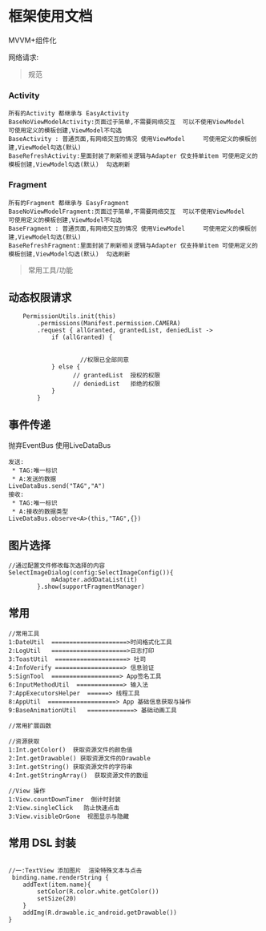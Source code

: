 # 框架使用文档
MVVM+组件化

网络请求:

> 规范


### Activity

    所有的Activity 都继承与 EasyActivity  
    BaseNoViewModelActivity:页面过于简单,不需要网络交互  可以不使用ViewModel   可使用定义的模板创建,ViewModel不勾选
    BaseActivity : 普通页面,有网络交互的情况 使用ViewModel     可使用定义的模板创建,ViewModel勾选(默认)
    BaseRefreshActivity:里面封装了刷新相关逻辑与Adapter 仅支持单item 可使用定义的模板创建,ViewModel勾选(默认)  勾选刷新

### Fragment

    所有的Fragment 都继承与 EasyFragment 
    BaseNoViewModelFragment:页面过于简单,不需要网络交互  可以不使用ViewModel   可使用定义的模板创建,ViewModel不勾选
    BaseFragment : 普通页面,有网络交互的情况 使用ViewModel     可使用定义的模板创建,ViewModel勾选(默认)
    BaseRefreshFragment:里面封装了刷新相关逻辑与Adapter 仅支持单item 可使用定义的模板创建,ViewModel勾选(默认)  勾选刷新

> 常用工具/功能

## 动态权限请求

```
    PermissionUtils.init(this)
        .permissions(Manifest.permission.CAMERA)
        .request { allGranted, grantedList, deniedList ->
            if (allGranted) {
            
            
                    //权限已全部同意
            } else {
                  // grantedList  授权的权限  
                  // deniedList   拒绝的权限
            }
        }
```

## 事件传递

抛弃EventBus 使用LiveDataBus

```
发送:
 * TAG:唯一标识
 * A:发送的数据
LiveDataBus.send("TAG","A")
接收:
 * TAG:唯一标识
 * A:接收的数据类型
LiveDataBus.observe<A>(this,"TAG",{})
```

## 图片选择

```
//通过配置文件修改每次选择的内容  
SelectImageDialog(config:SelectImageConfig()){
            mAdapter.addDataList(it)
        }.show(supportFragmentManager)
```

## 常用

```
//常用工具
1:DateUtil  =====================>时间格式化工具
2:LogUtil   =====================>日志打印
3:ToastUtil  ====================> 吐司
4:InfoVerify ===================> 信息验证
5:SignTool  ===================> App签名工具
6:InputMethodUtil  =============> 输入法
7:AppExecutorsHelper  ======> 线程工具
8:AppUtil  ===================> App 基础信息获取与操作
9:BaseAnimationUtil   =============> 基础动画工具  

//常用扩展函数

//资源获取
1:Int.getColor()  获取资源文件的颜色值
2:Int.getDrawable() 获取资源文件的Drawable
3:Int.getString() 获取资源文件的字符串
4:Int.getStringArray()  获取资源文件的数组

//View 操作
1:View.countDownTimer  倒计时封装
2:View.singleClick   防止快速点击
3:View.visibleOrGone  视图显示与隐藏

```


## 常用 DSL 封装

```

//一:TextView 添加图片  渲染特殊文本与点击
 binding.name.renderString {
    addText(item.name){
        setColor(R.color.white.getColor())
        setSize(20)
    }
    addImg(R.drawable.ic_android.getDrawable())
}

```